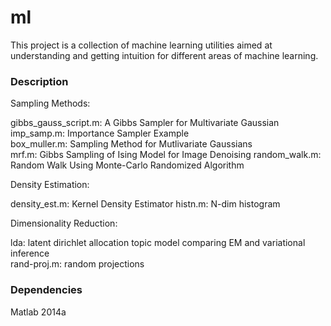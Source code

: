 # ml
This project is a collection of machine learning utilities aimed at understanding and getting intuition for different areas of machine learning.

### Description

Sampling Methods:

gibbs_gauss_script.m: A Gibbs Sampler for Multivariate Gaussian  
imp_samp.m: Importance Sampler Example  
box_muller.m: Sampling Method for Mutlivariate Gaussians  
mrf.m: Gibbs Sampling of Ising Model for Image Denoising
random_walk.m: Random Walk Using Monte-Carlo Randomized Algorithm

Density Estimation:

density_est.m: Kernel Density Estimator
histn.m: N-dim histogram

Dimensionality Reduction:

lda: latent dirichlet allocation topic model comparing EM and variational inference  
rand-proj.m: random projections
 
### Dependencies

Matlab 2014a
